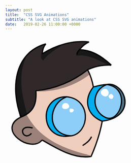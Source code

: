 ```yaml
---
layout: post
title:  "CSS SVG Animations"
subtitle: "A look at CSS SVG animations"
date:   2019-02-26 11:00:00 +0000
---
```


<svg id="maboi-drawself" xmlns="http://www.w3.org/2000/svg" width="400" height="400">
	<path id="hair" class="shade"
	style="fill:#312929;fill-opacity:1;fill-rule:nonzero;stroke:none;stroke-width:4"
	d="M 49.002,255.376 C 44.861363,240.56032 42.726096,221.26752 39.96492,204.64867 33.569815,156.11234 34.53359,101.68969 66.273855,61.458738 77.379429,46.163821 94.193466,36.181281 112.35388,31.794302 c 4.10201,-0.682841 16.44015,-9.196305 10.37051,-0.208306 -4.33798,7.099864 -13.6935,34.169106 1.47761,20.591004 29.16454,-16.991298 61.45366,-29.523756 94.86517,-34.580937 13.57196,-0.812716 27.01177,1.747359 40.49383,2.900937 -8.25404,7.940706 -19.61107,13.359695 -25.92,22.72 38.0844,2.037556 72.17,23.177287 99.06212,48.939375 -6.85106,2.375814 -27.50231,-0.526068 -39.33625,3.16375 -17.32356,1.423837 -32.60892,10.383805 -46.28687,20.536875 -43.35668,30.73622 -94.29898,52.04884 -147.464,56.85 -6.661519,6.47001 -0.112366,27.96215 -5.256875,39.6668 -4.24141,22.26047 -23.144186,39.27185 -45.038125,43.6422 z"
	/>
	<path id="face" class="shade"
	style="fill:#efcebd;fill-opacity:1;fill-rule:nonzero;stroke:none;stroke-width:4"
	d="M 255.4,380.175 C 205.61418,378.39211 161.70408,352.22357 118.80975,329.68125 106.15381,324.13756 94.065321,344.16903 78.531547,340.45906 52.015012,340.03571 29.776678,316.70668 23.296371,292.14375 17.856575,273.21983 36.628843,260.35512 52.521,256.016 c 21.818632,-5.97249 41.416169,-23.43182 43.671484,-46.91352 3.292985,-15.19856 -6.56396,-41.39531 18.701646,-37.84398 37.54324,-5.74581 74.23201,-17.62722 106.47553,-37.98784 13.13589,-3.37221 30.04659,-28.98432 40.22076,-18.98366 5.07695,16.63334 20.3755,36.27496 11.3002,53.19344 -13.7542,18.3016 -23.23592,43.98202 -11.91312,65.79906 8.62032,17.49344 26.09654,28.75866 43.3825,36.8165 -8.00524,36.00398 -16.64594,72.30451 -31.80625,106.05625 -2.56307,6.59635 -11.83844,2.78543 -17.15375,4.02275 z m -1.28,-40 c 6.87656,-3.80189 19.38046,-19.27694 16.285,-21.26 -1.34943,12.9642 -26.34536,21.39606 -24.7,27.56 3.2373,-1.42346 5.49578,-4.37708 8.415,-6.3 z m -24.64,-34.56 c 30.43458,-24.38664 31.47486,-77.28873 -0.53375,-100.824 -23.77385,-21.23615 -60.60451,-14.53757 -83.62625,4.185 -19.83319,20.23263 -24.70309,54.38306 -10.02119,78.955 12.35248,25.0954 43.76697,33.37911 69.62969,28.77563 9.34801,-0.57952 17.61636,-5.01531 24.5515,-11.09163 z m -148.479,4.48 c 2.227747,-7.20227 -18.740834,13.69844 -23.48,-0.52 -17.171508,-22.97847 16.973403,-20.69895 28.145,-19.675 -13.86326,-5.56872 -45.87032,-4.51846 -31.065,17.595 5.737956,11.14121 17.872603,8.60518 26.4,2.6 z"
	/>
	<path id="rightEyeLeftFill" class="shade"
	style="fill:#00adef;fill-opacity:1;fill-rule:nonzero;stroke:none;stroke-width:4"
	d="m 324.84,264.976 c -16.38839,6.3829 -32.86852,-0.3136 -45.37445,-11.40078 -25.27378,-18.87186 -29.51628,-60.80327 -8.11805,-83.95203 10.42636,-11.11047 26.43123,-12.86892 40.6925,-15.04719 -11.60322,9.1473 -24.40134,19.32227 -28.53062,34.53356 -8.90241,26.51634 4.30469,61.16623 33.04554,68.38332 5.45359,1.68671 22.90341,3.58349 8.28508,7.48312 z"
	/>
	<path id="leftEyeLeftFill" class="shade"
	style="fill:#00adef;fill-opacity:1;fill-rule:nonzero;stroke:none;stroke-width:4"
	d="m 175.081,315.856 c -30.47073,-5.78363 -53.21739,-38.29544 -46.10938,-68.88313 1.83034,-21.24734 13.69355,-45.09311 37.00972,-48.24807 6.33065,-1.63343 12.64435,-3.33499 19.01966,-4.7888 -15.8413,9.98879 -28.45556,26.44469 -35.13969,43.90617 -9.85835,29.28995 7.64945,63.27929 36.29031,74.01071 15.11045,6.47177 -7.86793,4.43827 -11.07062,4.00312 z"
	/>
	<path id="rightEyeRightFill" class="shade"
	style="fill:#4c7287;fill-opacity:1;fill-rule:nonzero;stroke:none;stroke-width:4"
	d="m 353.32,247.696 c 20.69876,-24.01073 16.01899,-62.20314 -5.44,-84.16 -9.91216,-1.64986 -16.29898,-11.1305 -1.6,-7.04 23.74442,12.99025 41.81642,44.02961 28.54703,70.40148 -5.15136,12.63525 -13.11149,25.75207 -27.16548,29.23621 -5.38952,2.95993 5.52411,-7.28188 5.65845,-8.43769 z"
	/>
	<path id="leftEyeFill" class="shade"
	style="fill:#8ccef7;fill-opacity:1;fill-rule:nonzero;stroke:none;stroke-width:4"
	d="m 200.041,314.896 c -42.46211,-3.82902 -67.18093,-59.07024 -43.125,-93.84 11.64293,-18.21879 34.76459,-34.32047 56.76883,-23.88461 18.83143,6.89707 33.23115,23.57078 36.44367,43.53117 8.21601,30.4185 -10.22973,69.47686 -43.0475,74.51844 l -3.43,6.3e-4 z"
	/>
	<path id="rightEyeFill" class="shade"
	style="fill:#8ccef7;fill-opacity:1;fill-rule:nonzero;stroke:none;stroke-width:4"
	d="m 324.84,259.536 c -28.12357,-4.85494 -48.64871,-35.29858 -41.37813,-63.19023 4.40851,-19.56774 20.60949,-41.5661 42.37313,-41.09977 26.71271,4.89712 44.72392,32.1904 41.01777,58.62276 -2.05931,18.39389 -11.45918,40.06186 -30.60964,45.58599 -3.77715,0.49952 -7.61827,0.49618 -11.40313,0.0813 z"
	/>
	<path id="backHairShade" class="shade"
	style="fill:#181818;fill-opacity:1;fill-rule:nonzero;stroke:#181818;stroke-width:4.15999985;stroke-linecap:butt;stroke-linejoin:round;stroke-miterlimit:4;stroke-dasharray:none;stroke-opacity:1"
	d="m 114.601,58.897 c 0.1567,5.96685 -1.64254,12.704661 4.48,16.32 13.93454,-19.529615 35.4829,-31.039227 54.72,-44.48 -14.4055,5.049599 -28.90882,9.885815 -41.74741,18.353305 -5.81753,3.268898 -11.63506,6.537797 -17.45259,9.806695 z"
	/>
	<path id="leftEyeSmallTint" class="shade"
	style="fill:#ffffff;fill-opacity:1;fill-rule:nonzero;stroke:#ffffff;stroke-width:0.31999999;stroke-linecap:butt;stroke-linejoin:miter;stroke-miterlimit:4;stroke-dasharray:none;stroke-opacity:1"
	d="m 202.92,231.056 c -4.05314,24.23374 28.83188,-0.96837 2.155,-1.325 z"
	/>
	<path id="leftEyeBigTint" class="shade"
	style="fill:#ffffff;fill-opacity:1;fill-rule:nonzero;stroke:#ffffff;stroke-width:0.31999999;stroke-linecap:butt;stroke-linejoin:miter;stroke-miterlimit:4;stroke-dasharray:none;stroke-opacity:1"
	d="m 181.481,215.696 c -13.62336,23.23239 34.20992,17.4479 14.93,-1.675 -4.7198,-3.42966 -10.9359,-2.38684 -14.93,1.675 z"
	/>
	<path id="rightEyeSmallTint" class="shade"
	style="fill:#ffffff;fill-opacity:1;fill-rule:nonzero;stroke:#ffffff;stroke-width:0.63999999;stroke-linecap:butt;stroke-linejoin:round;stroke-miterlimit:4;stroke-dasharray:none;stroke-opacity:1"
	d="m 332.2,183.697 c -18.08538,6.98785 7.09016,26.07096 8,6.72 -1.00515,-3.20344 -4.2826,-7.29425 -8,-6.72 z"
	/>
	<path id="rightEyeBigTint" class="shade"
	style="fill:#ffffff;fill-opacity:1;fill-rule:nonzero;stroke:#ffffff;stroke-width:0.63999999;stroke-linecap:butt;stroke-linejoin:round;stroke-miterlimit:4;stroke-dasharray:none;stroke-opacity:1"
	d="m 308.52,168.977 c -23.16535,13.48053 16.22355,36.19796 16.84,10.08 -0.55392,-8.7522 -8.80383,-13.74638 -16.84,-10.08 z"
	/>
	<path id="frontHairShade" class="shade"
	style="fill:#181818;fill-opacity:1;fill-rule:nonzero;stroke:#181818;stroke-width:3.83999991;stroke-linecap:butt;stroke-linejoin:miter;stroke-miterlimit:4;stroke-dasharray:none;stroke-opacity:1"
	d="m 225.64,61.137 c 39.09517,-6.126087 72.62355,18.123963 106.88,32.32 -25.82848,-27.354253 -61.06978,-50.535279 -100.16,-48 -4.42206,3.958809 -6.50128,9.86066 -6.72,15.68 z"
	/>
	<path id="backheadShade" class="shade"
	style="fill:#171717;fill-opacity:1;fill-rule:nonzero;stroke:#181818;stroke-width:3.83999991;stroke-linecap:butt;stroke-linejoin:miter;stroke-miterlimit:4;stroke-dasharray:none;stroke-opacity:1"
	d="M 66.602,247.696 C 52.86568,196.53976 39.49361,141.80794 55.339838,89.465764 56.328552,83.465126 66.873595,59.107602 59.14075,75.457859 40.733199,108.14043 32.74117,146.07316 36.302,183.42158 c 1.652806,24.26835 6.008205,48.26766 11.42,71.95442 6.565374,-1.56175 14.10751,-2.3256 18.88,-7.68 z"
	/>
	<path id="foreheadShade" class="shade"
	style="fill:#9a8179;fill-opacity:1;fill-rule:nonzero;stroke:#9a8179;stroke-width:3.83999991;stroke-linecap:butt;stroke-linejoin:miter;stroke-miterlimit:4;stroke-dasharray:none;stroke-opacity:1"
	d="m 96.361,173.137 c 60.27617,3.32632 120.76577,-16.23383 168.639,-52.8 -3.07308,-8.8671 -5.96541,-17.69153 -13.99469,-5.41523 -43.38529,35.78347 -99.0328,54.17798 -154.64431,58.21523 z"
	/>
	<path id="jawShade" class="shade"
	style="fill:#9a8179;fill-opacity:1;fill-rule:nonzero;stroke:#9a8179;stroke-width:3.83999991;stroke-linecap:butt;stroke-linejoin:miter;stroke-miterlimit:4;stroke-dasharray:none;stroke-opacity:1"
	d="m 66.282,251.216 c -15.335601,4.76402 -33.864289,9.2884 -41.679968,24.89909 -5.630066,12.96044 1.357882,27.41901 8.668633,38.21253 10.412691,13.62351 25.841947,25.66249 43.568179,26.32365 13.918188,-0.0162 27.042376,-5.74363 39.055236,-12.28785 38.90017,22.65515 79.19694,46.85331 124.90796,51.60811 8.94433,0.89592 17.97474,0.9776 26.9281,0.15697 -10.80002,-5.52231 -23.5025,-6.24815 -34.83529,-10.63905 C 180.11467,354.54434 127.64144,330.07073 91.357665,287.67554 81.815433,276.40559 73.548011,264.05902 66.282,251.216 Z"
	/>
	<path id="lines1" class="line"
	style="fill:none;stroke:#000000;stroke-width:3.83999991;"
	d="m 193.64,192.337 c 79.20475,7.78078 72.67773,114.43784 12.95405,123.33482 C 127.83871,309.95607 133.57164,213.79055 193.64,192.337 Z"
	/>
	<path id="lines2" class="line"
	style="fill:none;stroke:#000000;stroke-width:3.83999991;"
	d="M 207.081,315.221 C 108.96484,334.08677 101.64531,190.69606 193.641,192.336"
	/>
	<path id="lines3" class="line"
	style="fill:none;stroke:#000000;stroke-width:3.83999991;"
	d="m 320.04,153.616 c 78.17725,11.74101 42.79063,123.12265 -3.40512,104.49962 C 268.57093,235.80103 272.85535,169.95439 320.04,153.616 Z"
	/>
	<path id="lines4" class="line"
	style="fill:none;stroke:#000000;stroke-width:3.83999991;"
	d="m 304.68,269.136 c 113.71622,-13.62889 73.00191,-125.21531 15.36,-115.52 -19.64316,1.13381 -31.95772,4.91189 -42.56,8"
	/>
	<path id="lines5" class="line"
	style="fill:none;stroke:#000000;stroke-width:3.83999991;"
	d="M 305.96,269.776 C 253.85079,248.76171 246.28365,199.93508 277.48,161.616"
	/>
	<path id="lines6" class="line"
	style="fill:none;stroke:#000000;stroke-width:3.83999991;"
	d="m 305.32,269.456 c -6.85062,38.10239 -19.40798,74.98511 -34.88,110.4"
	/>
	<path id="lines7" class="line"
	style="fill:none;stroke:#000000;stroke-width:3.83999991;"
	d="M 115.89408,328.36342 C 161.4933,354.93893 216.5748,388.87558 269.48,380.496 c 2.13399,-0.17552 -2.11427,0.33904 0,0"
	/>
	<path id="lines8" class="line"
	style="fill:none;stroke:#000000;stroke-width:3.83999991;"
	d="m 49.32,256.336 c -80.116072,39.6821 32.144579,116.2418 66.57408,72.02742"
	/>
	<path id="lines9" class="line"
	style="fill:none;stroke:#000000;stroke-width:3.83999991;"
	d="M 49.32,256.336 C 15.949108,166.75216 27.447525,53.315743 127.72,25.618"
	/>
	<path id="lines10" class="line"
	style="fill:none;stroke:#000000;stroke-width:3.83999991;"
	d="m 127.721,25.618 c -7.88338,8.403855 -10.68987,20.185097 -11.52,31.36"
	/>
	<path id="lines11" class="line"
	style="fill:none;stroke:#000000;stroke-width:3.83999991;"
	d="M 116.201,56.978 C 159.65372,29.525504 212.04875,13.654188 263.719,19.537"
	/>
	<path id="lines12" class="line"
	style="fill:none;stroke:#000000;stroke-width:3.83999991;"
	d="m 263.719,19.537 c -11.97359,5.249406 -21.96258,14.210197 -30.08,24.32"
	/>
	<path id="lines13" class="line"
	style="fill:none;stroke:#000000;stroke-width:3.83999991;"
	d="m 233.64,43.858 c -3.90473,4.389221 -8.03837,9.474567 -8,15.68"
	/>
	<path id="lines14" class="line"
	style="fill:none;stroke:#000000;stroke-width:3.83999991;"
	d="m 233.639,43.857 c 38.57084,1.082347 72.86725,22.973268 100.16,48.64"
	/>
	<path id="lines15" class="line"
	style="fill:none;stroke:#000000;stroke-width:3.83999991;"
	d="m 333.799,92.497 c -25.28601,-0.93692 -51.05768,3.255847 -73.92,14.4"
	/>
	<path id="lines16" class="line"
	style="fill:none;stroke:#000000;stroke-width:3.83999991;"
	d="m 96.361,173.137 c 59.65671,-4.58454 116.70526,-29.49885 163.52,-66.24"
	/>
	<path id="lines17" class="line"
	style="fill:none;stroke:#000000;stroke-width:3.83999991;"
	d="m 49.32,256.336 c 43.44477,-16.54532 49.33323,-46.12996 47.04,-83.2"
	/>
	<path id="lines18" class="line"
	style="fill:none;stroke:#000000;stroke-width:3.83999991;"
	d="m 277.48,161.616 c -3.31232,-18.70495 -9.16037,-37.22261 -17.92,-54.079"
	/>
	<path id="lines19" class="line"
	style="fill:none;stroke:#000000;stroke-width:3.83999991;"
	d="m 86.122,290.576 c -53.064488,-13.54691 -29.237119,45.62389 -3.84,16.96"
	/>
	<path id="lines20" class="line"
	style="fill:none;stroke:#000000;stroke-width:3.83999991;"
	d="m 243.561,345.936 c 11.44571,-6.73588 22.5173,-15.47232 28.159,-27.84"
	/>
</svg>